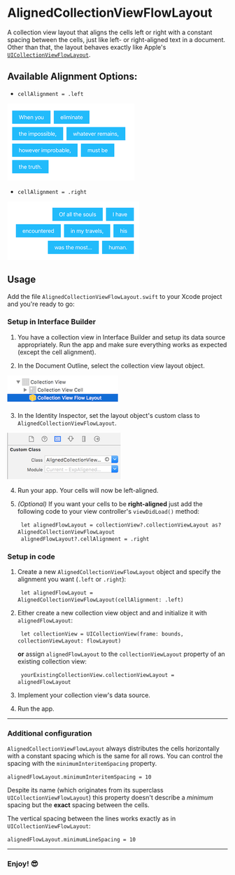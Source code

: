 # AlignedCollectionViewFlowLayout
A collection view layout that aligns the cells left or right with a constant spacing between the cells, just like left- or right-aligned text in a document. Other than that, the layout behaves exactly like Apple's [`UICollectionViewFlowLayout`](https://developer.apple.com/reference/uikit/uicollectionviewflowlayout).

## Available Alignment Options:

* `cellAlignment = .left`

![Example layout for cellAlignment = .left](Docs/Left-aligned-collection-view-layout.png)

* `cellAlignment = .right`

![Example layout for cellAlignment = .right](Docs/Right-aligned-collection-view-layout.png)

## Usage

Add the file `AlignedCollectionViewFlowLayout.swift` to your Xcode project and you're ready to go:

### Setup in Interface Builder

1. You have a collection view in Interface Builder and setup its data source appropriately. Run the app and make sure everything works as expected (except the cell alignment).

2. In the Document Outline, select the collection view layout object.

![Screenshot of the Flow Layout object in Interface Builder](Docs/Screenshot_Interface-Builder_Flow-Layout-Object.png)

3. In the Identity Inspector, set the layout object's custom class to `AlignedCollectionViewFlowLayout`.

![Screenshot: How to set a custom class for the layout object in Interface Builder](Docs/Screenshot_Interface-Builder_Flow-Layout_Custom-Class.png)

4. Run your app. Your cells will now be left-aligned.

5. _(Optional)_ If you want your cells to be **right-aligned** just add the following code to your view controller's `viewDidLoad()` method:

        let alignedFlowLayout = collectionView?.collectionViewLayout as? AlignedCollectionViewFlowLayout
        alignedFlowLayout?.cellAlignment = .right

### Setup in code

1. Create a new `AlignedCollectionViewFlowLayout` object and specify the alignment you want (`.left` or `.right`):

        let alignedFlowLayout = AlignedCollectionViewFlowLayout(cellAlignment: .left)

2. Either create a new collection view object and and initialize it with `alignedFlowLayout`:

        let collectionView = UICollectionView(frame: bounds, collectionViewLayout: flowLayout)

    **or** assign `alignedFlowLayout` to the `collectionViewLayout` property of an existing collection view:

        yourExistingCollectionView.collectionViewLayout = alignedFlowLayout

3. Implement your collection view's data source.

4. Run the app.

---

### Additional configuration

`AlignedCollectionViewFlowLayout` always distributes the cells horizontally with a constant spacing which is the same for all rows. You can control the spacing with the `minimumInteritemSpacing` property.

    alignedFlowLayout.minimumInteritemSpacing = 10

Despite its name (which originates from its superclass `UICollectionViewFlowLayout`) this property doesn't describe a _minimum_ spacing but the **exact** spacing between the cells.

The vertical spacing between the lines works exactly as in `UICollectionViewFlowLayout`:

    alignedFlowLayout.minimumLineSpacing = 10

---

### Enjoy! 😎
